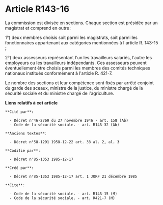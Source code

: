 # Article R143-16

La commission est divisée en sections. Chaque section est présidée par un magistrat et comprend en outre   : 

1°) deux membres choisis soit parmi les magistrats, soit parmi les fonctionnaires appartenant aux catégories mentionnées à
l'article R. 143-15 ; 

2°) deux assesseurs représentant l'un les travailleurs salariés, l'autre les employeurs ou les travailleurs indépendants. Ces
assesseurs peuvent éventuellement être choisis parmi les membres des comités techniques nationaux institués conformément à
l'article R. 421-7. 

Le nombre des sections et leur compétence sont fixés par arrêté conjoint du garde des sceaux, ministre de la justice, du
ministre chargé de la sécurité sociale et du ministre chargé de l'agriculture.

**Liens relatifs à cet article**

	**Cité par**:

	  - Décret n°46-2769 du 27 novembre 1946 - art. 158 (Ab)
	  - Code de la sécurité sociale. - art. R143-32 (Ab)

	**Anciens textes**:

	  - Décret n°58-1291 1958-12-22 art. 38 al. 2, al. 3

	**Codifié par**:

	  - Décret n°85-1353 1985-12-17

	**Créé par**:

	  - Décret n°85-1353 1985-12-17 art. 1 JORF 21 décembre 1985

	**Cite**:

	  - Code de la sécurité sociale. - art. R143-15 (M)
	  - Code de la sécurité sociale. - art. R421-7 (M)
